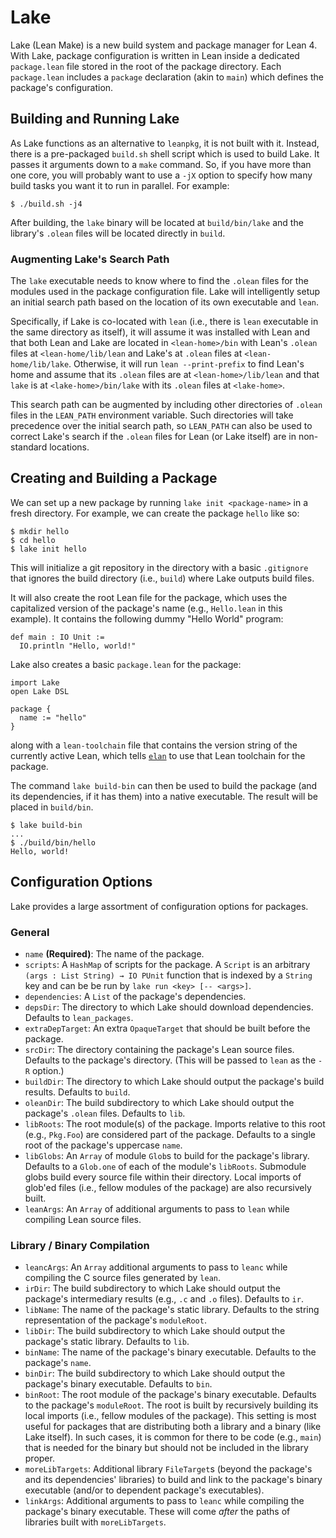 # Lake

Lake (Lean Make) is a new build system and package manager for Lean 4.
With Lake, package configuration is written in Lean inside a dedicated `package.lean` file stored in the root of the package directory. Each `package.lean` includes a `package` declaration (akin to `main`) which defines the package's configuration.

## Building and Running Lake

As Lake functions as an alternative to `leanpkg`, it is not built with it. Instead, there is a pre-packaged `build.sh` shell script which is used to build Lake. It passes it arguments down to a `make` command. So, if you have more than one core, you will probably want to use a `-jX` option to specify how many build tasks you want it to run in parallel. For example:

```shell
$ ./build.sh -j4
```

After building, the `lake` binary will be located at `build/bin/lake` and the library's `.olean` files will be located directly in `build`.

### Augmenting Lake's Search Path

The `lake` executable needs to know where to find the `.olean` files for the modules used in the package configuration file. Lake will intelligently setup an initial search path based on the location of its own executable and `lean`.

Specifically, if Lake is co-located with `lean` (i.e., there is `lean` executable in the same directory as itself), it will assume it was installed with Lean and that both Lean and Lake are located in `<lean-home>/bin` with Lean's `.olean` files at `<lean-home/lib/lean` and Lake's at `.olean` files at `<lean-home/lib/lake`. Otherwise, it will run `lean --print-prefix` to find Lean's home and assume that its `.olean` files are at `<lean-home>/lib/lean` and that `lake` is at `<lake-home>/bin/lake` with its `.olean` files at `<lake-home>`.

This search path can be augmented by including other directories of `.olean` files in the `LEAN_PATH` environment variable. Such directories will take precedence over the initial search path, so `LEAN_PATH` can also be used to correct Lake's search if the `.olean` files for Lean (or Lake itself) are in non-standard locations.

## Creating and Building a Package

We can set up a new package by running `lake init <package-name>` in a fresh directory. For example, we can create the package `hello` like so:

```
$ mkdir hello
$ cd hello
$ lake init hello
```

This will initialize a git repository in the directory with a basic `.gitignore` that ignores the build directory (i.e., `build`) where Lake outputs build files.

It will also create the root Lean file for the package, which uses the capitalized version of the package's name (e.g., `Hello.lean` in this example). It contains the following dummy "Hello World" program:

```lean
def main : IO Unit :=
  IO.println "Hello, world!"
```

Lake also creates a basic `package.lean` for the package:

```lean
import Lake
open Lake DSL

package {
  name := "hello"
}
```

along with a `lean-toolchain` file that contains the version string of the currently active Lean, which tells [`elan`](https://github.com/leanprover/elan) to use that Lean toolchain for the package.

The command `lake build-bin` can then be used to build the package (and its dependencies, if it has them) into a native executable. The result will be placed in `build/bin`.

```
$ lake build-bin
...
$ ./build/bin/hello
Hello, world!
```

## Configuration Options

Lake provides a large assortment of configuration options for packages.

### General

* `name` **(Required)**: The name of the package.
* `scripts`: A `HashMap` of scripts for the package. A `Script` is an arbitrary `(args : List String) → IO PUnit` function that is indexed by a `String` key and can be be run by `lake run <key> [-- <args>]`.
* `dependencies`: A `List` of the package's dependencies.
* `depsDir`: The directory to which Lake should download dependencies. Defaults to `lean_packages`.
* `extraDepTarget`: An extra `OpaqueTarget` that should be built before the package.
* `srcDir`: The directory containing the package's Lean source files. Defaults to the package's directory. (This will be passed to `lean` as the `-R` option.)
* `buildDir`: The directory to which Lake should output the package's build results. Defaults to `build`.
* `oleanDir`: The build subdirectory to which Lake should output the package's `.olean` files. Defaults to `lib`.
* `libRoots`: The root module(s) of the package. Imports relative to this root (e.g., `Pkg.Foo`) are considered part of the package. Defaults to a single root of the package's uppercase `name`.
* `libGlobs`: An `Array` of module `Glob`s to build for the package's library. Defaults to a `Glob.one` of each of the module's `libRoots`. Submodule globs build every source file within their directory. Local imports of glob'ed files (i.e., fellow modules of the package) are also recursively built.
* `leanArgs`: An `Array` of additional arguments to pass to `lean` while compiling Lean source files.

### Library / Binary Compilation

* `leancArgs`: An `Array` additional arguments to pass to `leanc` while compiling the C source files generated by `lean`.
* `irDir`: The build subdirectory to which Lake should output the package's intermediary results (e.g., `.c` and `.o` files). Defaults to `ir`.
* `libName`: The name of the package's static library. Defaults to the string representation of the package's `moduleRoot`.
* `libDir`: The build subdirectory to which Lake should output the package's static library. Defaults to `lib`.
* `binName`: The name of the package's binary executable. Defaults to the package's `name`.
* `binDir`: The build subdirectory to which Lake should output the package's binary executable. Defaults to `bin`.
* `binRoot`: The root module of the package's binary executable. Defaults to the package's `moduleRoot`. The root is built by recursively building its local imports (i.e., fellow modules of the package). This setting is most useful for packages that are distributing both a library and a binary (like Lake itself). In such cases, it is common for there to be code (e.g., `main`) that is needed for the binary but should not be included in the library proper.
* `moreLibTargets`: Additional library `FileTarget`s (beyond the package's and its dependencies' libraries) to build and link to the package's binary executable (and/or to dependent package's executables).
* `linkArgs`: Additional arguments to pass to `leanc` while compiling the package's binary executable. These will come *after* the paths of libraries built with `moreLibTargets`.
